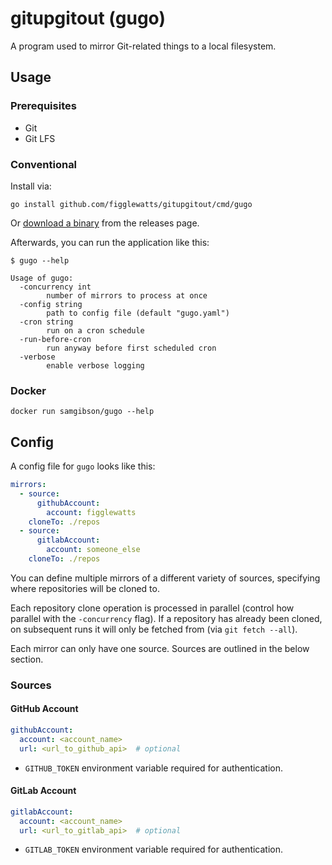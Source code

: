 # gitupgitout (gugo)
A program used to mirror Git-related things to a local filesystem.

## Usage
### Prerequisites
- Git
- Git LFS

### Conventional
Install via:
```
go install github.com/figglewatts/gitupgitout/cmd/gugo
```
Or [download a binary](https://github.com/Figglewatts/gitupgitout/releases/latest) from the releases page.

Afterwards, you can run the application like this:
```
$ gugo --help
```

```
Usage of gugo:
  -concurrency int
    	number of mirrors to process at once
  -config string
    	path to config file (default "gugo.yaml")
  -cron string
    	run on a cron schedule
  -run-before-cron
    	run anyway before first scheduled cron
  -verbose
    	enable verbose logging
```

### Docker
```
docker run samgibson/gugo --help
```

## Config
A config file for `gugo` looks like this:
```yaml
mirrors:
  - source:
      githubAccount:
        account: figglewatts
    cloneTo: ./repos
  - source:
      gitlabAccount:
        account: someone_else
    cloneTo: ./repos
```
You can define multiple mirrors of a different variety of sources, specifying
where repositories will be cloned to.

Each repository clone operation is processed in parallel (control how parallel with
the `-concurrency` flag). If a repository has already been cloned, on subsequent runs
it will only be fetched from (via `git fetch --all`).

Each mirror can only have one source. Sources are outlined in the below section.

### Sources
#### GitHub Account
```yaml
githubAccount:
  account: <account_name>
  url: <url_to_github_api>  # optional
```
- `GITHUB_TOKEN` environment variable required for authentication.

#### GitLab Account
```yaml
gitlabAccount:
  account: <account_name>
  url: <url_to_gitlab_api>  # optional
```
- `GITLAB_TOKEN` environment variable required for authentication.
